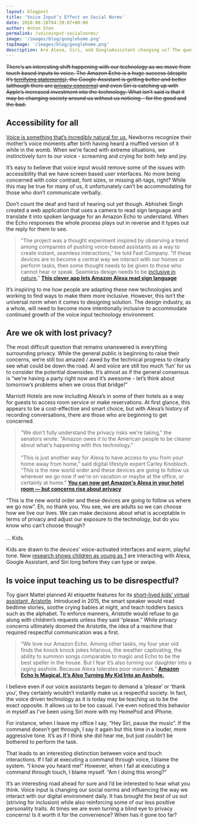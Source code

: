 ```yaml
---
layout: blogpost
title: 'Voice Input’s Effect on Social Norms'
date: 2018-08-28T04:39:07+00:00
author: Anton Sten
permalink: /voiceinput-socialnorms/
image: '/images/blog/googlehome.png'
topImage: '/images/blog/googlehome.png'
description: Are Alexa, Siri, and GoogleAssistant changing us? The questions of privacy, respect, and inclusion in voice input has come up a lot, but we don’t often hear how it’s changing society. Is it for the better or the worse? You be the judge.
---
```


~~There’s an interesting shift happening with our technology as we move from touch based inputs to voice. The Amazon Echo is a huge success (despite it’s [terrifying statements](https://www.digitaltrends.com/home/alexa-people-dying-statement/)), the Google Assistant is getting better and better (although there are [privacy concerns](https://www.antonsten.com/ai-ethics/)) and even Siri is catching up with Apple’s increased investment into the technology. What isn’t said is that it may be changing society around us without us noticing - for the good and the bad.~~

## Accessibility for all

[Voice is something that’s incredibly natural for us.](https://www.antonsten.com/voiceinput/) Newborns recognize their mother’s voice moments after birth having heard a muffled version of it while in the womb. When we’re faced with extreme situations, we instinctively turn to our voice - screaming and crying for both help and joy. 

It’s easy to believe that voice input would remove some of the issues with accessibility that we have screen based user interfaces. No more being concerned with color contrast, font sizes, or missing alt-tags, right? While this may be true for many of us, it unfortunately can’t be accommodating for those who don’t communicate verbally.

Don’t count the deaf and hard of hearing out yet though. Abhishek Singh created a web application that uses a camera to read sign language and translate it into spoken language for an Amazon Echo to understand. When the Echo responses the whole process plays out in reverse and it types out the reply for them to see.

>“The project was a thought experiment inspired by observing a trend among companies of pushing voice-based assistants as a way to create instant, seamless interactions,” he told Fast Company. “If these devices are to become a central way we interact with our homes or perform tasks, then some thought needs to be given to those who cannot hear or speak. Seamless design needs to be [inclusive in nature.](https://www.fastcompany.com/90166413/what-youre-getting-wrong-about-inclusive-design)”
**[This clever app lets Amazon Alexa read sign language](https://www.fastcompany.com/90202730/this-clever-app-lets-amazon-alexa-read-sign-language?utm_source=twitter.com&utm_medium=social)**

It’s inspiring to me how people are adapting these new technologies and working to find ways to make them more inclusive. However, this isn’t the universal norm when it comes to designing solution. The design industry, as a whole, will need to become more intentionally inclusive to accommodate continued growth of the voice input technology environment.

## Are we ok with lost privacy?

The most difficult question that remains unanswered is everything surrounding privacy. While the general public is beginning to raise their concerns, we’re still too amazed / awed by the technical progress to clearly see what could be down the road. AI and voice are still too much ‘fun’ for us to consider the potential downsides. It’s almost as if the general consensus is “we’re having a party right now and it’s awesome - let’s think about tomorrow’s problems when we cross that bridge!”

Marriott Hotels are now including Alexa’s in some of their hotels as a way for guests to access room service or make reservations. At first glance, this appears to be a cost-effective and smart choice, but with Alexa’s history of recording conversations, there are those who are beginning to get concerned.

>"We don't fully understand the privacy risks we're taking," the senators wrote. "Amazon owes it to the American people to be clearer about what's happening with this technology."
<br /><br />
>“This is just another way for Alexa to have access to you from your home away from home,” said digital lifestyle expert Carley Knobloch. “This is the new world order and these devices are going to follow us wherever we go now if we're on vacation or maybe at the office, or certainly at home.”
**[You can now get Amazon's Alexa in your hotel room — but concerns rise about privacy](https://www.nbcnews.com/tech/tech-news/you-can-now-get-amazon-s-alexa-your-hotel-room-n884601)**

“This is the new world order and these devices are going to follow us where we go now”. Eh, no thank you. You see, we are adults so we can choose how we live our lives. We can make decisions about what is acceptable in terms of privacy and adjust our exposure to the technology, but do you know who can’t choose though?<br /><br />
… Kids.

Kids are drawn to the devices’ voice-activated interfaces and warm, playful tone. New [research shows children as young as 1](https://www.wsj.com/articles/alexa-dont-let-my-2-year-old-talk-to-you-that-way-1531229274) are interacting with Alexa, Google Assistant, and Siri long before they can type or swipe.


## Is voice input teaching us to be disrespectful?

Toy giant Mattel planned AI etiquette features for its [short-lived kids’ virtual assistant, Aristotle](https://www.fastcompany.com/90145751/mattel-is-cancelling-its-alexa-for-kids-after-privacy-uproar). Introduced in 2015, the smart speaker would read bedtime stories, soothe crying babies at night, and teach toddlers basics such as the alphabet. To enforce manners, Aristotle would refuse to go along with children’s requests unless they said “please.” While privacy concerns ultimately doomed the Aristotle, the idea of a machine that required respectful communication was a first.

>“We love our Amazon Echo. Among other tasks, my four year old finds the knock knock jokes hilarious, the weather captivating, the ability to summon songs comparable to magic and Echo to be the best speller in the house. But I fear it’s also turning our daughter into a raging asshole. Because Alexa tolerates poor manners.”
**[Amazon Echo Is Magical. It’s Also Turning My Kid Into an Asshole.](https://hunterwalk.com/2016/04/06/amazon-echo-is-magical-its-also-turning-my-kid-into-an-asshole/?mod=article_inline)**

I believe even if our voice assistants began to demand a ‘please’ or ‘thank you’, they certainly wouldn’t instantly make us a respectful society. In fact, the voice driven technology as it is today may be teaching us to be the exact opposite. It allows us to be too casual. I’ve even noticed this behavior in myself as I’ve been using Siri more with my HomePod and iPhone.

For instance, when I leave my office I say, “Hey Siri, pause the music”. If the command doesn’t get through, I say it again but this time in a louder, more aggressive tone. It’s as if I think she did hear me, but just couldn’t be bothered to perform the task.

That leads to an interesting distinction between voice and touch interactions. If I fail at executing a command through voice, I blame the system. “I know you heard me!” However, when I fail at executing a command through touch, I blame myself. “Am I doing this wrong?”

It’s an interesting road ahead for sure and I’d be interested to hear what you think. Voice input is changing our social norms and influencing the way we interact with our digital environment daily. It has brought the best of us out (striving for inclusion) while also reinforcing some of our less positive personality traits. At times we are even turning a blind eye to privacy concerns! Is it worth it for the convenience? When has it gone too far?
